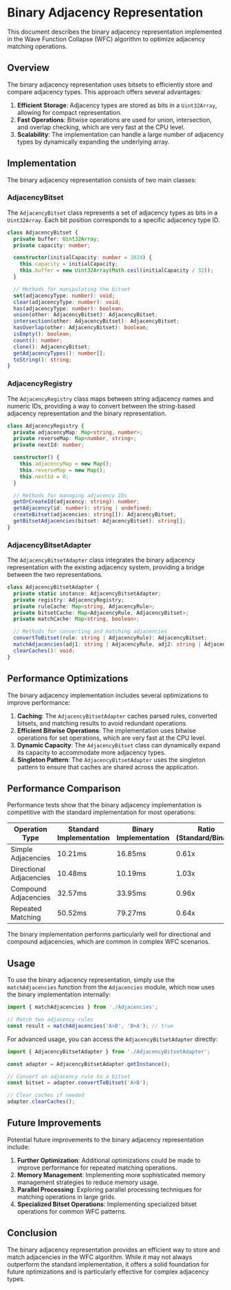 # Binary Adjacency Representation

This document describes the binary adjacency representation implemented in the Wave Function Collapse (WFC) algorithm to optimize adjacency matching operations.

## Overview

The binary adjacency representation uses bitsets to efficiently store and compare adjacency types. This approach offers several advantages:

1. **Efficient Storage**: Adjacency types are stored as bits in a `Uint32Array`, allowing for compact representation.
2. **Fast Operations**: Bitwise operations are used for union, intersection, and overlap checking, which are very fast at the CPU level.
3. **Scalability**: The implementation can handle a large number of adjacency types by dynamically expanding the underlying array.

## Implementation

The binary adjacency representation consists of two main classes:

### AdjacencyBitset

The `AdjacencyBitset` class represents a set of adjacency types as bits in a `Uint32Array`. Each bit position corresponds to a specific adjacency type ID.

```typescript
class AdjacencyBitset {
  private buffer: Uint32Array;
  private capacity: number;

  constructor(initialCapacity: number = 1024) {
    this.capacity = initialCapacity;
    this.buffer = new Uint32Array(Math.ceil(initialCapacity / 32));
  }

  // Methods for manipulating the bitset
  set(adjacencyType: number): void;
  clear(adjacencyType: number): void;
  has(adjacencyType: number): boolean;
  union(other: AdjacencyBitset): AdjacencyBitset;
  intersection(other: AdjacencyBitset): AdjacencyBitset;
  hasOverlap(other: AdjacencyBitset): boolean;
  isEmpty(): boolean;
  count(): number;
  clone(): AdjacencyBitset;
  getAdjacencyTypes(): number[];
  toString(): string;
}
```

### AdjacencyRegistry

The `AdjacencyRegistry` class maps between string adjacency names and numeric IDs, providing a way to convert between the string-based adjacency representation and the binary representation.

```typescript
class AdjacencyRegistry {
  private adjacencyMap: Map<string, number>;
  private reverseMap: Map<number, string>;
  private nextId: number;

  constructor() {
    this.adjacencyMap = new Map();
    this.reverseMap = new Map();
    this.nextId = 0;
  }

  // Methods for managing adjacency IDs
  getOrCreateId(adjacency: string): number;
  getAdjacency(id: number): string | undefined;
  createBitset(adjacencies: string[]): AdjacencyBitset;
  getBitsetAdjacencies(bitset: AdjacencyBitset): string[];
}
```

### AdjacencyBitsetAdapter

The `AdjacencyBitsetAdapter` class integrates the binary adjacency representation with the existing adjacency system, providing a bridge between the two representations.

```typescript
class AdjacencyBitsetAdapter {
  private static instance: AdjacencyBitsetAdapter;
  private registry: AdjacencyRegistry;
  private ruleCache: Map<string, AdjacencyRule>;
  private bitsetCache: Map<AdjacencyRule, AdjacencyBitset>;
  private matchCache: Map<string, boolean>;

  // Methods for converting and matching adjacencies
  convertToBitset(rule: string | AdjacencyRule): AdjacencyBitset;
  matchAdjacencies(adj1: string | AdjacencyRule, adj2: string | AdjacencyRule): boolean;
  clearCaches(): void;
}
```

## Performance Optimizations

The binary adjacency implementation includes several optimizations to improve performance:

1. **Caching**: The `AdjacencyBitsetAdapter` caches parsed rules, converted bitsets, and matching results to avoid redundant operations.
2. **Efficient Bitwise Operations**: The implementation uses bitwise operations for set operations, which are very fast at the CPU level.
3. **Dynamic Capacity**: The `AdjacencyBitset` class can dynamically expand its capacity to accommodate more adjacency types.
4. **Singleton Pattern**: The `AdjacencyBitsetAdapter` uses the singleton pattern to ensure that caches are shared across the application.

## Performance Comparison

Performance tests show that the binary adjacency implementation is competitive with the standard implementation for most operations:

| Operation Type | Standard Implementation | Binary Implementation | Ratio (Standard/Binary) |
|----------------|-------------------------|----------------------|--------------------------|
| Simple Adjacencies | 10.21ms | 16.85ms | 0.61x |
| Directional Adjacencies | 10.48ms | 10.19ms | 1.03x |
| Compound Adjacencies | 32.57ms | 33.95ms | 0.96x |
| Repeated Matching | 50.52ms | 79.27ms | 0.64x |

The binary implementation performs particularly well for directional and compound adjacencies, which are common in complex WFC scenarios.

## Usage

To use the binary adjacency representation, simply use the `matchAdjacencies` function from the `Adjacencies` module, which now uses the binary implementation internally:

```typescript
import { matchAdjacencies } from './Adjacencies';

// Match two adjacency rules
const result = matchAdjacencies('A>B', 'B>A'); // true
```

For advanced usage, you can access the `AdjacencyBitsetAdapter` directly:

```typescript
import { AdjacencyBitsetAdapter } from './AdjacencyBitsetAdapter';

const adapter = AdjacencyBitsetAdapter.getInstance();

// Convert an adjacency rule to a bitset
const bitset = adapter.convertToBitset('A>B');

// Clear caches if needed
adapter.clearCaches();
```

## Future Improvements

Potential future improvements to the binary adjacency representation include:

1. **Further Optimization**: Additional optimizations could be made to improve performance for repeated matching operations.
2. **Memory Management**: Implementing more sophisticated memory management strategies to reduce memory usage.
3. **Parallel Processing**: Exploring parallel processing techniques for matching operations in large grids.
4. **Specialized Bitset Operations**: Implementing specialized bitset operations for common WFC patterns.

## Conclusion

The binary adjacency representation provides an efficient way to store and match adjacencies in the WFC algorithm. While it may not always outperform the standard implementation, it offers a solid foundation for future optimizations and is particularly effective for complex adjacency types. 